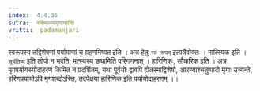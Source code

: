 ```yaml
---
index:  4.4.35
sutra:  पक्षिमत्स्यमृगान्हन्ति
vritti:  padamanjari
---
```


स्वरूपस्य तद्विशेषणां पर्यायाणां च ग्रहणमिष्यत इति । अत्र हेतुः `स्वं रूपम्` इत्यत्रैवोक्तः । मात्स्यिक इति । `सूर्यतिष्य` इति लोपो न भवति; मत्स्यस्य ङ्यामिति परिगणनात् । हारिणिकः, सौकरिक इति । अत्र मृगपर्यायस्योदाहरणं किमित न प्रदर्शितम्, यथा पूर्वयोः द्वावपि ह्येतस्माद्विशेषौ, आरण्याश्चतुष्पादो मृगाः उच्यन्ते, हरिणपर्यायोऽपि मृगशब्दोऽस्ति, तदपेक्षया हारिणिक इति पर्यायोदाहरणम् ।।
